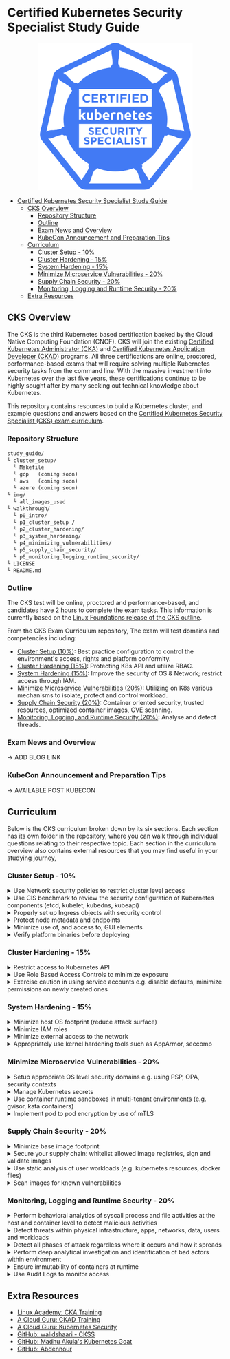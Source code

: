 # Certified Kubernetes Security Specialist Study Guide 

<p align="center">
  <img width="360" src="img/kcss_logo.png">
</p>

- [Certified Kubernetes Security Specialist Study Guide](#certified-kubernetes-security-specialist-study-guide)
  - [CKS Overview](#cks-overview)
    - [Repository Structure](#repository-structure)
    - [Outline](#outline)
    - [Exam News and Overview](#exam-news-and-overview)
    - [KubeCon Announcement and Preparation Tips](#kubecon-announcement-and-preparation-tips)
  - [Curriculum](#curriculum)
    - [Cluster Setup - 10%](#cluster-setup---10)
    - [Cluster Hardening - 15%](#cluster-hardening---15)
    - [System Hardening - 15%](#system-hardening---15)
    - [Minimize Microservice Vulnerabilities - 20%](#minimize-microservice-vulnerabilities---20)
    - [Supply Chain Security - 20%](#supply-chain-security---20)
    - [Monitoring, Logging and Runtime Security - 20%](#monitoring-logging-and-runtime-security---20)
  - [Extra Resources](#extra-resources)

## CKS Overview  

The CKS is the third Kubernetes based certification backed by the Cloud Native Computing Foundation (CNCF). CKS will join the existing [Certified Kubernetes Administrator (CKA)](https://www.cncf.io/certification/cka/) and [Certified Kubernetes Application Developer (CKAD)](https://www.cncf.io/certification/ckad/) programs. All three certifications are online, proctored, performance-based exams that will require solving multiple Kubernetes security tasks from the command line. With the massive investment into Kubernetes over the last five years, these certifications continue to be highly sought after by many seeking out technical knowledge about Kubernetes.

This repository contains resources to build a Kubernetes cluster, and example questions and answers based on the [Certified Kubernetes Security Specialist (CKS) exam curriculum](https://github.com/cncf/curriculum/blob/master/CKS_Curriculum_%20v1.19%20Coming%20Soon%20November%202020.pdf).

### Repository Structure

```shell
study_guide/
└ cluster_setup/
  └ Makefile
  └ gcp   (coming soon)
  └ aws   (coming soon)
  └ azure (coming soon)
└ img/
  └ all_images_used
└ walkthrough/
  └ p0_intro/
  └ p1_cluster_setup /
  └ p2_cluster_hardening/
  └ p3_system_hardening/
  └ p4_minimizing_vulnerabilities/
  └ p5_supply_chain_security/
  └ p6_monitoring_logging_runtime_security/
└ LICENSE
└ README.md
```

### Outline

The CKS test will be online, proctored and performance-based, and candidates have 2 hours to complete the exam tasks. This information is currently based on the [Linux Foundations release of the CKS outline](https://training.linuxfoundation.org/certification/certified-kubernetes-security-specialist/).

From the CKS Exam Curriculum repository, The exam will test domains and competencies including:
- [Cluster Setup (10%)](#cluster-setup---10): Best practice configuration to control the environment's access, rights and platform conformity.
- [Cluster Hardening (15%)](#cluster-hardening---15): Protecting K8s API and utilize RBAC.
- [System Hardening (15%)](#system-hardening---15): Improve the security of OS & Network; restrict access through IAM.
- [Minimize Microservice Vulnerabilities (20%)](#minimize-microservice-vulnerabilities---20): Utilizing on K8s various mechanisms to isolate, protect and control workload.
- [Supply Chain Security (20%)](#supply-chain-security---20): Container oriented security, trusted resources, optimized container images, CVE scanning.
- [Monitoring, Logging, and Runtime Security (20%)](#monitoring-logging-and-runtime-security---20): Analyse and detect threads.

### Exam News and Overview

-> ADD BLOG LINK

### KubeCon Announcement and Preparation Tips

-> AVAILABLE POST KUBECON

## Curriculum

Below is the CKS curriculum broken down by its six sections. Each section has its own folder in the repository, where you can walk through individual questions relating to their respective topic. Each section in the curriculum overview also contains external resources that you may find useful in your studying journey,

### Cluster Setup - 10% 

<details><summary>Use Network security policies to restrict cluster level access</summary>
  
* [Network Policies](https://kubernetes.io/docs/concepts/services-networking/network-policies)
* [An Introduction to Network Policies](https://medium.com/@reuvenharrison/an-introduction-to-kubernetes-network-policies-for-security-people-ba92dd4c809d)
* [Get started with Kubernetes network policy](https://docs.projectcalico.org/security/kubernetes-network-policy)
</details>

<details><summary>Use CIS benchmark to review the security configuration of Kubernetes components (etcd, kubelet, kubedns, kubeapi)</summary>
  
* [CIS benchmark for Kubernetes](https://www.cisecurity.org/benchmark/kubernetes/)

</summary>
</details>

<details><summary>Properly set up Ingress objects with security control</summary>
  
* [Ingress](https://kubernetes.io/docs/concepts/services-networking/ingress/)

</details>

<details><summary>Protect node metadata and endpoints</summary>
  
* [Setting up secure endpoints in Kubernetes](https://blog.cloud66.com/setting-up-secure-endpoints-in-kubernetes/)

</details>

<details><summary>Minimize use of, and access to, GUI elements</summary>
  
* [On Securing the Kubernetes Dashboard](https://blog.heptio.com/on-securing-the-kubernetes-dashboard-16b09b1b7aca)
* 
</details>

<details><summary>Verify platform binaries before deploying</summary>
  
* [Kubernetes platform binaries](https://github.com/kubernetes/kubernetes/releases)
</details>

### Cluster Hardening - 15%

<details><summary>Restrict access to Kubernetes API</summary>

* [Controlling Access to the Kubernetes API](https://kubernetes.io/docs/reference/access-authn-authz/controlling-access/)

</details>

<details><summary>Use Role Based Access Controls to minimize exposure</summary>

* [Using RBAC Authorization](https://kubernetes.io/docs/reference/access-authn-authz/rbac/)

</details>

<details><summary>Exercise caution in using service accounts e.g. disable defaults, minimize permissions on newly created ones</summary>
  
* [Managing Service Accounts](https://kubernetes.io/docs/reference/access-authn-authz/service-accounts-admin/)
* [Configure Service Accounts for Pods](https://kubernetes.io/docs/tasks/configure-pod-container/configure-service-account/)
* [Securing Kubernetes Clusters by Eliminating Risky Permissions](https://www.cyberark.com/resources/threat-research-blog/securing-kubernetes-clusters-by-eliminating-risky-permissions)

</details>

### System Hardening - 15%
<details><summary>Minimize host OS footprint (reduce attack surface)</summary>

* [Reduce Kubernetes Attack Surfaces](https://blog.sonatype.com/kubesecops-kubernetes-security-practices-you-should-follow#:~:text=Reduce%20Kubernetes%20Attack%20Surfaces)
* [CIS Benchmark Ubuntu Linux](https://www.cisecurity.org/benchmark/ubuntu_linux/)

</details>

<details><summary>Minimize IAM roles</summary>

* [IAM Grant least privilege](https://docs.aws.amazon.com/IAM/latest/UserGuide/best-practices.html#grant-least-privilege)

</details>

<details><summary>Minimize external access to the network</summary>

* [Secure hosts with OS-level firewall (ufw)](https://help.replicated.com/community/t/managing-firewalls-with-ufw-on-kubernetes/230)

</details>

<details><summary>Appropriately use kernel hardening tools such as AppArmor, seccomp</summary>

* [Kubernetes Hardening Best Practices](https://www.sumologic.com/kubernetes/security/#security-best-practices)

</details>

### Minimize Microservice Vulnerabilities - 20%
<details><summary>Setup appropriate OS level security domains e.g. using PSP, OPA, security contexts</summary>

* [Pod Security Policies](https://kubernetes.io/docs/concepts/policy/pod-security-policy/)
* [Configure a Security Context for a Pod or Container](https://kubernetes.io/docs/tasks/configure-pod-container/security-context/)
* [Pod Security Policy](https://blog.alcide.io/pod-security-policy)

</details>

<details><summary>Manage Kubernetes secrets</summary>

* [Kubernetes Secrets](https://kubernetes.io/docs/concepts/configuration/secret/)

</details>

<details><summary>Use container runtime sandboxes in multi-tenant environments (e.g. gvisor, kata containers)</summary>

</details>

<details><summary>Implement pod to pod encryption by use of mTLS</summary>
  
* [Manage TLS Certificates in a Cluster](https://kubernetes.io/docs/tasks/tls/managing-tls-in-a-cluster/)

</details>

### Supply Chain Security - 20%

<details><summary>Minimize base image footprint</summary>

* [Why build small container images in Kubernetes](https://cloud.google.com/blog/products/gcp/kubernetes-best-practices-how-and-why-to-build-small-container-images)
* [7 best practices for building containers](https://cloud.google.com/blog/products/gcp/7-best-practices-for-building-containers)

</details>

<details><summary>Secure your supply chain: whitelist allowed image registries, sign and validate images</summary>

* [Using Admission Controllers](https://kubernetes.io/docs/reference/access-authn-authz/admission-controllers/)
* [Dynamic Admission Control](https://kubernetes.io/docs/reference/access-authn-authz/extensible-admission-controllers/)
* [How to reject docker registries in Kubernetes?](https://stackoverflow.com/questions/54463125/how-to-reject-docker-registries-in-kubernetes)
* [Container image signatures in Kubernetes](https://medium.com/sse-blog/container-image-signatures-in-kubernetes-19264ac5d8ce)

</details>

<details><summary>Use static analysis of user workloads (e.g. kubernetes resources, docker files)</summary>

</details>

<details><summary>Scan images for known vulnerabilities</summary>

* [Scan your Docker images for vulnerabilities](https://medium.com/better-programming/scan-your-docker-images-for-vulnerabilities-81d37ae32cb3)

</details>

### Monitoring, Logging and Runtime Security - 20%

<details><summary>Perform behavioral analytics of syscall process and file activities at the host and container level to detect malicious activities</summary>

* [Restrict a Container's Syscalls with Seccomp](https://kubernetes.io/docs/tutorials/clusters/seccomp/)

</details>

<details><summary>Detect threats within physical infrastructure, apps, networks, data, users and workloads</summary>
  
* [Threat matrix for Kubernetes](https://www.microsoft.com/security/blog/2020/04/02/attack-matrix-kubernetes/)

</details>

<details><summary>Detect all phases of attack regardless where it occurs and how it spreads</summary>

* [Investigating Kubernetes attack scenarios in Threat Stack](https://www.threatstack.com/blog/kubernetes-attack-scenarios-part-1)

</details>

<details><summary>Perform deep analytical investigation and identification of bad actors within environment</summary>

* [Kubernetes security 101: Risks and Best practices](https://www.stackrox.com/post/2020/05/kubernetes-security-101/)
  
</details>

<details><summary>Ensure immutability of containers at runtime</summary>

* [Leverage Kubernetes to ensure that containers are immutable](https://access.redhat.com/documentation/en-us/red_hat_enterprise_linux_atomic_host/7/html/container_security_guide/keeping_containers_fresh_and_updateable#leveraging_kubernetes_and_openshift_to_ensure_that_containers_are_immutable)

</details>

<details><summary>Use Audit Logs to monitor access</summary>

* [Kubernetes Audit](https://kubernetes.io/docs/tasks/debug-application-cluster/audit/)
* [How to monitor Kubernetes audit logs?](https://www.datadoghq.com/blog/monitor-kubernetes-audit-logs/)

</details>

## Extra Resources

- [Linux Academy: CKA Training](https://training.linuxfoundation.org/certification/certified-kubernetes-administrator-cka/)
- [A Cloud Guru: CKAD Training](https://acloudguru.com/course/certified-kubernetes-application-developer-ckad)
- [A Cloud Guru: Kubernetes Security](https://acloudguru.com/course/kubernetes-security)
- [GitHub: walidshaari - CKSS](https://github.com/walidshaari/Certified-Kubernetes-Security-Specialist)
- [GitHub: Madhu Akula's Kubernetes Goat](https://github.com/madhuakula/kubernetes-goat)
- [GitHub: Abdennour](https://github.com/abdennour/certified-kubernetes-security-specialist)
